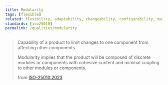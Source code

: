 ```yaml
---
title: Modularity
tags: [flexible]
related: flexibility, adaptability, changeability, configurability, maintainability, modifiability, composability
standards: [iso25010]
permalink: /qualities/modularity
---
```


>Capability of a product to limit changes to one component from affecting other components.
>
>Modularity implies that the product will be composed of discrete modules or components with cohesive content and minimal coupling to other modules or components.
>
>from [ISO-25010:2023](/references/#iso-25010-2023)